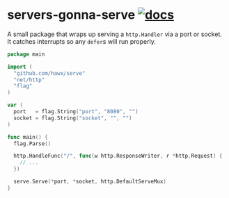 # servers-gonna-serve [![docs](http://godoc.org/github.com/hawx/serve?status.svg)](http://godoc.org/github.com/hawx/serve)

A small package that wraps up serving a `http.Handler` via a port or socket. It
catches interrupts so any `defer`s will run properly.

``` go
package main

import (
  "github.com/hawx/serve"
  "net/http"
  "flag"
)

var (
  port   = flag.String("port", "8080", "")
  socket = flag.String("socket", "", "")
)

func main() {
  flag.Parse()

  http.HandleFunc("/", func(w http.ResponseWriter, r *http.Request) {
    // ...
  })

  serve.Serve(*port, *socket, http.DefaultServeMux)
}
```
